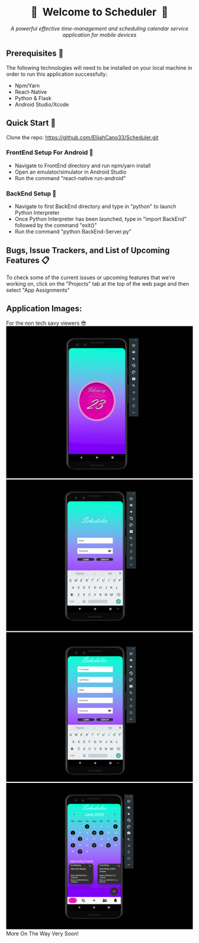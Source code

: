 <div align="center">
  
#  :calendar:&nbsp;&nbsp;Welcome to Scheduler&nbsp;&nbsp;:calendar:
*A powerful effective time-management and scheduling calendar service application for mobile devices*

</div>

## Prerequisites :bell:
The following technologies will need to be installed on your local machine in order to run this application successfully:
*   Npm/Yarn  
*   React-Native  
*   Python & Flask  
*   Android Studio/Xcode  

## Quick Start :rocket:
Clone the repo: https://github.com/ElijahCano33/Scheduler.git  
### FrontEnd Setup For Android :iphone:
*   Navigate to FrontEnd directory and run npm/yarn install
*   Open an emulator/simulator in Android Studio
*   Run the command "react-native run-android"  
### BackEnd Setup :electric_plug:
*   Navigate to first BackEnd directory and type in "python" to launch Python Interpreter
*   Once Python Interpreter has been launched, type in "import BackEnd" followed by the command "exit()"
*   Run the command "python BackEnd-Server.py"  

## Bugs, Issue Trackers, and List of Upcoming Features :clipboard:
To check some of the current issues or upcoming features that we're working on, click on the "Projects" tab at the top of the web page and then select "App Assignments"

## Application Images:
For the non tech savy viewers :sunglasses:
![Loading Screen](https://github.com/ElijahCano33/Scheduler/blob/elijah-moreStyleFixes/FrontEnd/pics/loading.png)
![Login Screen](https://github.com/ElijahCano33/Scheduler/blob/elijah-moreStyleFixes/FrontEnd/pics/Login.png)
![Register Screen](https://github.com/ElijahCano33/Scheduler/blob/elijah-moreStyleFixes/FrontEnd/pics/Register.png)
![Calendar Screen](https://github.com/ElijahCano33/Scheduler/blob/elijah-moreStyleFixes/FrontEnd/pics/CalendarPic.png)
More On The Way Very Soon!

